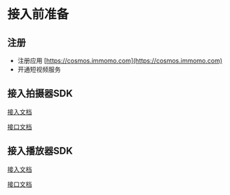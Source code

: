 # 接入前准备


## 注册
* 注册应用 [https://cosmos.immomo.com](https://cosmos.immomo.com)
* 开通短视频服务

## 接入拍摄器SDK

[接入文档](https://github.com/cosmos33/MMVideoSDK-Android/blob/2.2.5/%E6%8B%8D%E6%91%84%E5%99%A8%E6%8E%A5%E5%85%A5%E6%96%87%E6%A1%A3.md)

[接口文档](https://github.com/cosmos33/MMVideoSDK-Android/blob/2.2.5/%E6%8B%8D%E6%91%84%E5%99%A8%E6%8E%A5%E5%8F%A3%E6%96%87%E6%A1%A3.md)

## 接入播放器SDK

[接入文档](https://github.com/cosmos33/MMVideoSDK-Android/blob/2.2.5/%E6%92%AD%E6%94%BE%E5%99%A8%E6%8E%A5%E5%85%A5%E6%96%87%E6%A1%A3.md)

[接口文档](https://github.com/cosmos33/MMVideoSDK-Android/blob/2.2.5/%E6%92%AD%E6%94%BE%E5%99%A8%E6%8E%A5%E5%8F%A3%E6%96%87%E6%A1%A3.md)
   








